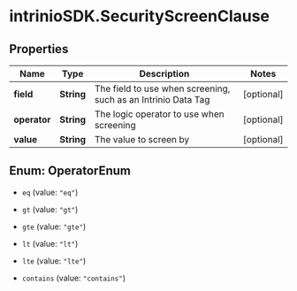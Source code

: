 # intrinioSDK.SecurityScreenClause

## Properties
Name | Type | Description | Notes
------------ | ------------- | ------------- | -------------
**field** | **String** | The field to use when screening, such as an Intrinio Data Tag | [optional] 
**operator** | **String** | The logic operator to use when screening | [optional] 
**value** | **String** | The value to screen by | [optional] 


<a name="OperatorEnum"></a>
## Enum: OperatorEnum


* `eq` (value: `"eq"`)

* `gt` (value: `"gt"`)

* `gte` (value: `"gte"`)

* `lt` (value: `"lt"`)

* `lte` (value: `"lte"`)

* `contains` (value: `"contains"`)




